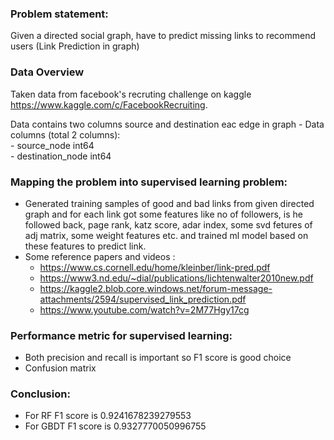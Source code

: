 ### Problem statement: 
Given a directed social graph, have to predict missing links to recommend users (Link Prediction in graph)

### Data Overview
Taken data from facebook's recruting challenge on kaggle https://www.kaggle.com/c/FacebookRecruiting.

Data contains two columns source and destination eac edge in graph 
    - Data columns (total 2 columns):  
    - source_node         int64  
    - destination_node    int64  
    
### Mapping the problem into supervised learning problem:
- Generated training samples of good and bad links from given directed graph and for each link got some features like no of followers, is he followed back, page rank, katz score, adar index, some svd fetures of adj matrix, some weight features etc. and trained ml model based on these features to predict link. 
- Some reference papers and videos :  
    - https://www.cs.cornell.edu/home/kleinber/link-pred.pdf
    - https://www3.nd.edu/~dial/publications/lichtenwalter2010new.pdf
    - https://kaggle2.blob.core.windows.net/forum-message-attachments/2594/supervised_link_prediction.pdf
    - https://www.youtube.com/watch?v=2M77Hgy17cg
    
### Performance metric for supervised learning:  
- Both precision and recall is important so F1 score is good choice
- Confusion matrix

### Conclusion:  
- For RF F1 score is 0.9241678239279553 
- For GBDT F1 score is 0.9327770050996755
